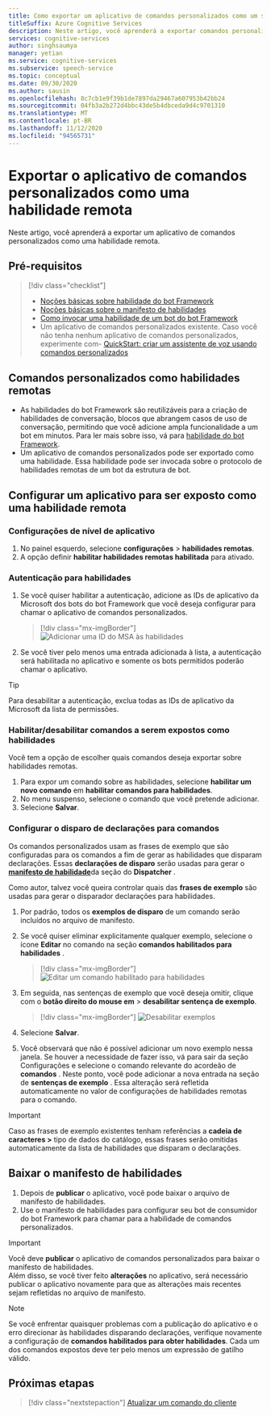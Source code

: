 ```yaml
---
title: Como exportar um aplicativo de comandos personalizados como um serviço de fala de habilidades remota
titleSuffix: Azure Cognitive Services
description: Neste artigo, você aprenderá a exportar comandos personalizados aplicativo como uma habilidade
services: cognitive-services
author: singhsaumya
manager: yetian
ms.service: cognitive-services
ms.subservice: speech-service
ms.topic: conceptual
ms.date: 09/30/2020
ms.author: sausin
ms.openlocfilehash: 8c7cb1e9f39b1de7897da29467a607953b42bb24
ms.sourcegitcommit: 04fb3a2b272d4bbc43de5b4dbceda9d4c9701310
ms.translationtype: MT
ms.contentlocale: pt-BR
ms.lasthandoff: 11/12/2020
ms.locfileid: "94565731"
---
```

# <a name="export-custom-commands-application-as-a-remote-skill"></a>Exportar o aplicativo de comandos personalizados como uma habilidade remota

Neste artigo, você aprenderá a exportar um aplicativo de comandos personalizados como uma habilidade remota.

## <a name="prerequisites"></a>Pré-requisitos
> [!div class="checklist"]
> * [Noções básicas sobre habilidade do bot Framework](https://aka.ms/speech/cc-skill-overview)
> * [Noções básicas sobre o manifesto de habilidades](https://aka.ms/speech/cc-skill-manifest)
> * [Como invocar uma habilidade de um bot do bot Framework](https://aka.ms/speech/cc-skill-consumer)
> * Um aplicativo de comandos personalizados existente. Caso você não tenha nenhum aplicativo de comandos personalizados, experimente com- [QuickStart: criar um assistente de voz usando comandos personalizados](quickstart-custom-commands-application.md)

## <a name="custom-commands-as-remote-skills"></a>Comandos personalizados como habilidades remotas
* As habilidades do bot Framework são reutilizáveis para a criação de habilidades de conversação, blocos que abrangem casos de uso de conversação, permitindo que você adicione ampla funcionalidade a um bot em minutos. Para ler mais sobre isso, vá para [habilidade do bot Framework](https://microsoft.github.io/botframework-solutions/overview/skills/).
* Um aplicativo de comandos personalizados pode ser exportado como uma habilidade. Essa habilidade pode ser invocada sobre o protocolo de habilidades remotas de um bot da estrutura de bot.

## <a name="configure-an-application-to-be-exposed-as-a-remote-skill"></a>Configurar um aplicativo para ser exposto como uma habilidade remota

### <a name="application-level-settings"></a>Configurações de nível de aplicativo
1. No painel esquerdo, selecione **configurações**  >  **habilidades remotas**.
1. A opção definir **habilitar habilidades remotas habilitada** para ativado.

### <a name="authentication-to-skills"></a>Autenticação para habilidades
1. Se você quiser habilitar a autenticação, adicione as IDs de aplicativo da Microsoft dos bots do bot Framework que você deseja configurar para chamar o aplicativo de comandos personalizados.
      > [!div class="mx-imgBorder"]
      > ![Adicionar uma ID do MSA às habilidades](media/custom-commands/skill-add-msa-id.png)

1. Se você tiver pelo menos uma entrada adicionada à lista, a autenticação será habilitada no aplicativo e somente os bots permitidos poderão chamar o aplicativo.
> [!TIP]
>  Para desabilitar a autenticação, exclua todas as IDs de aplicativo da Microsoft da lista de permissões. 

 ### <a name="enabledisable-commands-to-be-exposed-as-skills"></a>Habilitar/desabilitar comandos a serem expostos como habilidades

Você tem a opção de escolher quais comandos deseja exportar sobre habilidades remotas.

1. Para expor um comando sobre as habilidades, selecione **habilitar um novo comando** em **habilitar comandos para habilidades**.
1. No menu suspenso, selecione o comando que você pretende adicionar.
1. Selecione **Salvar**.

### <a name="configure-triggering-utterances-for-commands"></a>Configurar o disparo de declarações para comandos
Os comandos personalizados usam as frases de exemplo que são configuradas para os comandos a fim de gerar as habilidades que disparam declarações. Essas **declarações de disparo** serão usadas para gerar o [**manifesto de habilidade**](https://microsoft.github.io/botframework-solutions/skills/handbook/manifest/)da seção do **Dispatcher** .

Como autor, talvez você queira controlar quais das **frases de exemplo** são usadas para gerar o disparador declarações para habilidades.
1. Por padrão, todos os **exemplos de disparo** de um comando serão incluídos no arquivo de manifesto.
1. Se você quiser eliminar explicitamente qualquer exemplo, selecione o ícone **Editar** no comando na seção **comandos habilitados para habilidades** .
    > [!div class="mx-imgBorder"]
    > ![Editar um comando habilitado para habilidades](media/custom-commands/skill-edit-enabled-command.png)

1. Em seguida, nas sentenças de exemplo que você deseja omitir, clique com o **botão direito do mouse em**  >  **desabilitar sentença de exemplo**.
    > [!div class="mx-imgBorder"]
    > ![Desabilitar exemplos](media/custom-commands/skill-disable-example-sentences.png)

1. Selecione **Salvar**.
1. Você observará que não é possível adicionar um novo exemplo nessa janela. Se houver a necessidade de fazer isso, vá para sair da seção Configurações e selecione o comando relevante do acordeão de **comandos** . Neste ponto, você pode adicionar a nova entrada na seção de **sentenças de exemplo** . Essa alteração será refletida automaticamente no valor de configurações de habilidades remotas para o comando.

> [!IMPORTANT]
> Caso as frases de exemplo existentes tenham referências a **cadeia de caracteres >** tipo de dados do catálogo, essas frases serão omitidas automaticamente da lista de habilidades que disparam o declarações. 

## <a name="download-skill-manifest"></a>Baixar o manifesto de habilidades
1. Depois de **publicar** o aplicativo, você pode baixar o arquivo de manifesto de habilidades.
1. Use o manifesto de habilidades para configurar seu bot de consumidor do bot Framework para chamar para a habilidade de comandos personalizados.
> [!IMPORTANT]
> Você deve **publicar** o aplicativo de comandos personalizados para baixar o manifesto de habilidades. </br>
> Além disso, se você tiver feito **alterações** no aplicativo, será necessário publicar o aplicativo novamente para que as alterações mais recentes sejam refletidas no arquivo de manifesto.

> [!NOTE]
> Se você enfrentar quaisquer problemas com a publicação do aplicativo e o erro direcionar às habilidades disparando declarações, verifique novamente a configuração de **comandos habilitados para obter habilidades**. Cada um dos comandos expostos deve ter pelo menos um expressão de gatilho válido.


## <a name="next-steps"></a>Próximas etapas

> [!div class="nextstepaction"]
> [Atualizar um comando do cliente](./how-to-custom-commands-update-command-from-client.md)
